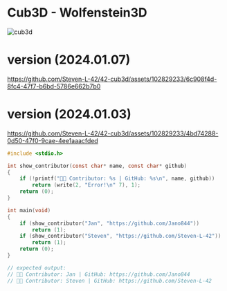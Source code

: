 # Cub3D - Wolfenstein3D

![cub3d](https://github.com/ayogun/42-project-badges/blob/main/badges/cub3dm.png?raw=true)

# version (2024.01.07)

https://github.com/Steven-L-42/42-cub3d/assets/102829233/6c908f4d-8fc4-47f7-b6bd-5786e662b7b0


# version (2024.01.03)

https://github.com/Steven-L-42/42-cub3d/assets/102829233/4bd74288-0d50-47f0-9cae-4ee1aaacfded


```c
#include <stdio.h>

int	show_contributor(const char* name, const char* github)
{
	if (!printf("👨‍💻 Contributor: %s | GitHub: %s\n", name, github))
		return (write(2, "Error!\n" 7), 1);
	return (0);
}

int	main(void)
{
	if (show_contributor("Jan", "https://github.com/Jano844"))
		return (1);
	if (show_contributor("Steven", "https://github.com/Steven-L-42"))
		return (1);
	return (0);
}

// expected output:
// 👨‍💻 Contributor: Jan | GitHub: https://github.com/Jano844
// 👨‍💻 Contributor: Steven | GitHub: https://github.com/Steven-L-42
```

